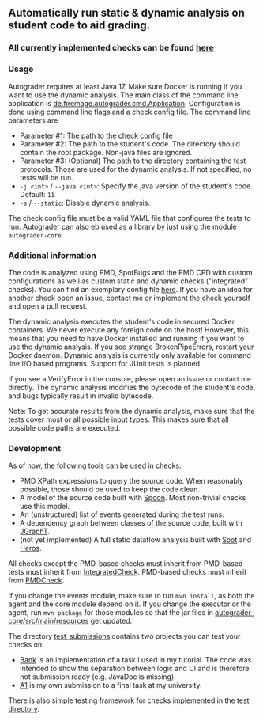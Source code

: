 ## Automatically run static & dynamic analysis on student code to aid grading.

### All currently implemented checks can be found [here](checks.md)

### Usage

Autograder requires at least Java 17.
Make sure Docker is running if you want to use the dynamic analysis.
The main class of the command line application is [de.firemage.autograder.cmd.Application](de.firemage.autograder.cmd.Application).
Configuration is done using command line flags and a check config file.
The command line parameters are
* Parameter #1: The path to the check config file
* Parameter #2: The path to the student's code. The directory should contain the root package. Non-java files are ignored.
* Parameter #3: (Optional) The path to the directory containing the test protocols. Those are used for the dynamic analysis. If not specified, no tests will be run.
* `-j <int>` / `--java <int>`: Specify the java version of the student's code. Default: `11`
* `-s` / `--static`: Disable dynamic analysis.

The check config file must be a valid YAML file that configures the tests to run.
Autograder can also eb used as a library by just using the module `autograder-core`.

### Additional information

The code is analyzed using PMD, SpotBugs and the PMD CPD with custom configurations as well as custom static and dynamic checks ("integrated" checks).
You can find an exemplary config file [here](sample_config.yaml).
If you have an idea for another check open an issue, contact me or implement the check yourself and open a pull request.

The dynamic analysis executes the student's code in secured Docker containers.
We never execute any foreign code on the host!
However, this means that you need to have Docker installed and running if you want to use the dynamic analysis.
If you see strange BrokenPipeErrors, restart your Docker daemon.
Dynamic analysis is currently only available for command line I/O based programs.
Support for JUnit tests is planned.

If you see a VerifyError in the console, please open an issue or contact me directly.
The dynamic analysis modifies the bytecode of the student's code, and bugs typically result in invalid bytecode.

Note: To get accurate results from the dynamic analysis, make sure that the tests cover most or all possible input types.
This makes sure that all possible code paths are executed.

### Development
As of now, the following tools can be used in checks:
* PMD XPath expressions to query the source code. 
When reasonably possible, those should be used to keep the code clean.
* A model of the source code built with [Spoon](https://github.com/INRIA/spoon). Most non-trivial checks use this model.
* An (unstructured) list of events generated during the test runs.
* A dependency graph between classes of the source code, built with [JGraphT](https://jgrapht.org/).
* (not yet implemented) A full static dataflow analysis built with [Soot](https://github.com/soot-oss/soot) and [Heros](https://github.com/Sable/heros).

All checks except the PMD-based checks must inherit from PMD-based tests must inherit from [IntegratedCheck](autograder-core/src/main/java/de/firemage/autograder/core/integrated/IntegratedCheck.java).
PMD-based checks must inherit from [PMDCheck](autograder-core/src/main/java/de/firemage/autograder/core/pmd/PMDCheck.java).

If you change the events module, make sure to run `mvn install`, as both the agent and the core module depend on it.
If you change the executor or the agent, run `mvn package` for those modules so that the jar files in [autograder-core/src/main/resources](autograder-core/src/main/resources) get updated.

The directory [test_submissions](test_submissions) contains two projects you can test your checks on:
* [Bank](test_submissions/Bank) is an implementation of a task I used in my tutorial.
  The code was intended to show the separation between logic and UI and is therefore not submission ready (e.g. JavaDoc is missing).
* [A1](test_submissions/A1) is my own submission to a final task at my university.

There is also simple testing framework for checks implemented in the [test directory](autograder-core/src/test/java).
